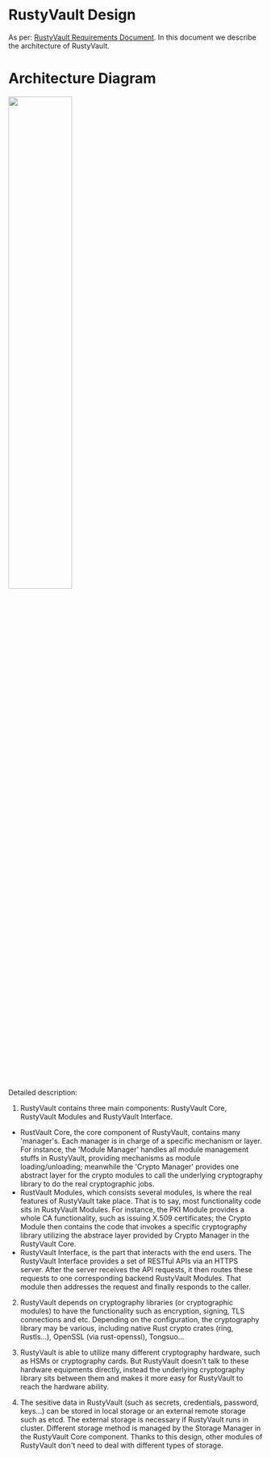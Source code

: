 # RustyVault Design

As per: [RustyVault Requirements Document](.\/req-en.md). In this document we describe the architecture of RustyVault.

# Architecture Diagram

<img src="https://github.com/Tongsuo-Project/RustyVault/blob/main/RustyVault.png" width=50% height=50% />

Detailed description:

1. RustyVault contains three main components: RustyVault Core, RustyVault Modules and RustyVault Interface.
  * RustVault Core, the core component of RustyVault, contains many 'manager's. Each manager is in charge of a specific mechanism or layer. For instance, the 'Module Manager' handles all module management stuffs in RustyVault, providing mechanisms as module loading/unloading; meanwhile the 'Crypto Manager' provides one abstract layer for the crypto modules to call the underlying cryptography library to do the real cryptographic jobs.
  * RustVault Modules, which consists several modules, is where the real features of RustyVault take place. That is to say, most functionality code sits in RustyVault Modules. For instance, the PKI Module provides a whole CA functionality, such as issuing X.509 certificates; the Crypto Module then contains the code that invokes a specific cryptography library utilizing the abstrace layer provided by Crypto Manager in the RustyVault Core.
  * RustyVault Interface, is the part that interacts with the end users. The RustyVault Interface provides a set of RESTful APIs via an HTTPS server. After the server receives the API requests, it then routes these requests to one corresponding backend RustyVault Modules. That module then addresses the request and finally responds to the caller.

2. RustyVault depends on cryptography libraries (or cryptographic modules) to have the functionality such as encryption, signing, TLS connections and etc. Depending on the configuration, the cryptography library may be various, including native Rust crypto crates (ring, Rustls...), OpenSSL (via rust-openssl), Tongsuo...

3. RustyVault is able to utilize many different cryptography hardware, such as HSMs or cryptography cards. But RustyVault doesn't talk to these hardware equipments directly, instead the underlying cryptography library sits between them and makes it more easy for RustyVault to reach the hardware ability.

4. The sesitive data in RustyVault (such as secrets, credentials, password, keys...) can be stored in local storage or an external remote storage such as etcd. The external storage is necessary if RustyVault runs in cluster. Different storage method is managed by the Storage Manager in the RustyVault Core component. Thanks to this design, other modules of RustyVault don't need to deal with different types of storage.